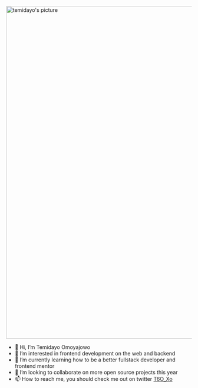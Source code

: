 <img src="https://github.com/temideewan/temideewan/assets/47003850/cb1734d8-0e3a-4d65-af1b-e0912c101034" alt="temidayo's picture" width=900/>

- 👋 Hi, I’m Temidayo Omoyajowo
- 👀 I’m interested in frontend development on the web and backend
- 🌱 I’m currently learning how to be a better fullstack
 developer and frontend mentor
- 💞️ I’m looking to collaborate on more open source projects this year
- 📫 How to reach me, you should check me out on twitter [T6O_Xo](https://mobile.twitter.com/T6O_Xo)
<!---
temideewan/temideewan is a ✨ special ✨ repository because its `README.md` (this file) appears on your GitHub profile.
You can click the Preview link to take a look at your changes.
--->

